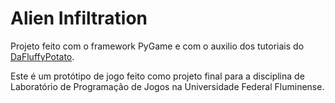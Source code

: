 # Alien Infiltration

Projeto feito com o framework PyGame e com o auxilio dos tutoriais do [DaFluffyPotato](https://www.youtube.com/@DaFluffyPotato).

Este é um protótipo de jogo feito como projeto final para a disciplina de Laboratório de Programação de Jogos na Universidade Federal Fluminense.
